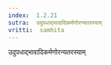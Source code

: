 ```yaml
---
index:  1.2.21
sutra:  उदुपधाद्भावादिकर्मणोरन्यतरस्याम्
vritti:  samhita 
---
```


उदुपधाद्भावादिकर्मणोरन्यतरस्याम्

